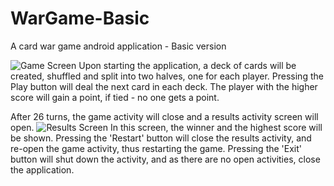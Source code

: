 # WarGame-Basic

A card war game android application - Basic version

![Game Screen](https://i.ibb.co/2P3vHY4/Whats-App-Image-2020-11-14-at-21-38-26.jpg)
Upon starting the application, a deck of cards will be created, shuffled and split into two halves, one for each player.
Pressing the Play button will deal the next card in each deck. 
The player with the higher score will gain a point, if tied - no one gets a point.

After 26 turns, the game activity will close and a results activity screen will open.
![Results Screen](https://i.ibb.co/YXNdrxs/Whats-App-Image-2020-11-14-at-21-38-26-1.jpg)
In this screen, the winner and the highest score will be shown.
Pressing the 'Restart' button will close the results activity, and re-open the game activity, thus restarting the game.
Pressing the 'Exit' button will shut down the activity, and as there are no open activities, close the application.
